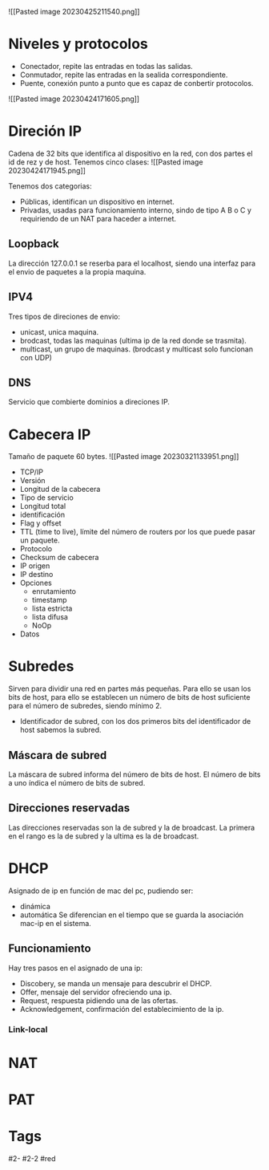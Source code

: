 
![[Pasted image 20230425211540.png]]

# Niveles y protocolos
- Conectador, repite las entradas en todas las salidas.
- Conmutador, repite las entradas en la sealida correspondiente.
- Puente, conexión punto a punto que es capaz de conbertir protocolos.

![[Pasted image 20230424171605.png]]

# Direción IP
Cadena de 32 bits que identifica al dispositivo en la red, con dos partes el id de rez y de host.
Tenemos cinco clases:
![[Pasted image 20230424171945.png]]

Tenemos dos categorias:
- Públicas, identifican un dispositivo en internet.
- Privadas, usadas para funcionamiento interno, sindo de tipo A B o C y requiriendo de un NAT para haceder a internet.
## Loopback
La dirección 127.0.0.1 se reserba para el localhost, siendo una interfaz para el envio de paquetes a la propia maquina.
## IPV4
Tres tipos de direciones de envio:
- unicast, unica maquina.
- brodcast, todas las maquinas (ultima ip de la red donde se trasmita).
- multicast, un grupo de maquinas.
(brodcast y multicast solo funcionan con UDP)
## DNS
Servicio que combierte dominios a direciones IP.

# Cabecera IP
Tamaño de paquete 60 bytes.
![[Pasted image 20230321133951.png]]
- TCP/IP
- Versión
- Longitud de la cabecera
- Tipo de servicio
- Longitud total
- identificación
- Flag y offset
- TTL (time to live), límite del número de routers por los que puede pasar un paquete.
- Protocolo
- Checksum de cabecera
- IP origen
- IP destino
- Opciones
	- enrutamiento
	- timestamp
	- lista estricta
	- lista difusa
	- NoOp
- Datos
# Subredes
Sirven para dividir una red en partes más pequeñas. Para ello se usan los bits de host, para ello se establecen un número de bits de host suficiente para el número de subredes, siendo mínimo 2.
- Identificador de subred, con los dos primeros bits del identificador de host sabemos la subred.
## Máscara de subred
La máscara de subred informa del número de bits de host. El número de bits a uno índica el número de bits de subred.
## Direcciones reservadas
Las direcciones reservadas son la de subred y la de broadcast. La primera en el rango es la de subred y la ultima es la de broadcast.
# DHCP
Asignado de ip en función de mac del pc, pudiendo ser:
- dinámica
- automática
Se diferencian en el tiempo que se guarda la asociación mac-ip en el sistema.
## Funcionamiento
Hay tres pasos en el asignado de una ip:
- Discobery, se manda un mensaje para descubrir el DHCP.
- Offer, mensaje del servidor ofreciendo una ip.
- Request, respuesta pidiendo una de las ofertas.
- Acknowledgement, confirmación del establecimiento de la ip.
### Link-local
# NAT
# PAT

# Tags
#2- 
#2-2 
#red